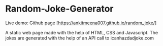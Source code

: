 # Random-Joke-Generator

Live demo: Github page [https://ankitmeena007.github.io/random_joke/]

A static web page made with the help of HTML, CSS and Javascript. The jokes are generated with the help of an API call to icanhazdadjoke.com

